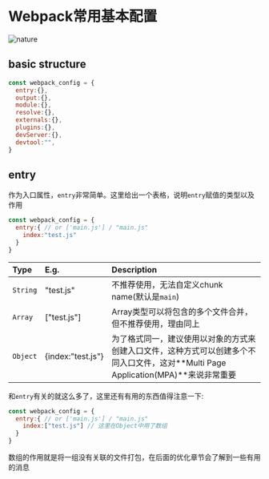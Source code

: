 
# Webpack常用基本配置
![nature][nature]
## basic structure
```javascript
const webpack_config = {
  entry:{},
  output:{},
  module:{},
  resolve:{},
  externals:{},
  plugins:{},
  devServer:{},
  devtool:"",
}
```
## entry
作为入口属性，``entry``非常简单。这里给出一个表格，说明``entry``赋值的类型以及作用
```javascript
const webpack_config = {
  entry:{ // or ['main.js'] / "main.js"
    index:"test.js"
  }
}
```
|Type|E.g.|Description|
|:--|:--|:--|
|``String``|"test.js"|不推荐使用，无法自定义chunk name(默认是``main``)|
|``Array``|["test.js"]|Array类型可以将包含的多个文件合并，但不推荐使用，理由同上|
|``Object``|{index:"test.js"}|为了格式同一，建议使用以对象的方式来创建入口文件，这种方式可以创建多个不同入口文件，这对**Multi Page Application(MPA)**来说非常重要|

和``entry``有关的就这么多了，这里还有有用的东西值得注意一下:
```javascript
const webpack_config = {
  entry:{ // or ['main.js'] / "main.js"
    index:["test.js"] // 这里在Object中用了数组
  }
}
```
数组的作用就是将一组没有关联的文件打包，在后面的优化章节会了解到一些有用的消息














[nature]:https://unsplash.it/980/100/?random

